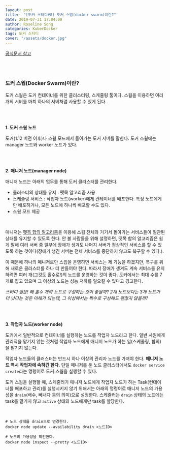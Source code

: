 ```yaml
---
layout: post
title:  "[도커 스터디#8] 도커 스웜(docker swarm)이란?"
date: 2019-07-31 17:04:00
author: Roseline Song
categories: KuberDocker
tags: 도커 스터디
cover: "/assets/docker.jpg"
---
```


[공식문서 참고](https://docs.docker.com/v17.09/engine/swarm/)

<br>
<br>

### 도커 스웜(Docker Swarm)이란?

도커 스웜은 도커 컨테이너를 위한 클러스터링, 스케줄링 툴이다. 스웜을 이용하면 여러 개의 서버를 마치 하나의 서버처럼 사용할 수 있게 된다. 

<br>
<br>

**1. 도커 스웜 노드**

도커(1.12 버전 이후)나 스웜 모드에서 돌아가는 도커 서버를 말한다. 도커 스웜에는 manager 노드와 worker 노드가 있다. 

<br>
<br>

**2. 매니저 노드(manager node)**

매니저 노드는 아래의 업무를 통해 도커 클러스터를 관리한다.  

- 클러스터의 상태를 유지 : 뗏목 알고리즘 사용
- 스케줄링 서비스 : 작업자 노드(worker)에게 컨테이너를 배포한다. 특정 노드에게만 배포하거나, 모든 노드에 하나씩 배포할 수도 있다. 
- 스웜 모드 제공 

<br>

매니저는 [뗏목 합의 알고리즘](https://roseline124.github.io/kuberdocker/2019/07/31/docker-study09.html#%EB%97%8F%EB%AA%A9-%EC%95%8C%EA%B3%A0%EB%A6%AC%EC%A6%98%EC%9D%98-%EC%A7%84%ED%96%89)을 이용해 스웜 전체와 거기서 돌아가는 서비스들이 일관된 상태를 유지할 수 있도록 한다. 안 볼 사람들을 위해 설명하면, 뗏목 합의 알고리즘은 쉽게 말해 여러 서버 중 일부에 장애가 생겨도 나머지 서버가 정상적인 서비스를 할 수 있도록 하는 것이다(장애가 생긴 서버는 전체 서비스를 중단하지 않고도 복구할 수 있다.).  

이 때문에 하나의 매니저로만 스웜을 운영하면 서비스는 제 기능을 하겠지만, 복구를 위해 새로운 클러스터를 하나 더 만들어야 한다. 따라서 장애가 생겨도 계속 서비스를 유지하려면 여러 개(그것도 홀수로!)의 노드를 운영하는 것이 좋다. 도커에서는 최대 수를 7개로 잡고 있으며 그 이상의 노드는 성능 저하를 일으킬 수 있다고 경고한다.  

*스터디 질문! 왜 홀수 개의 노드로 구성하는 것이 좋을까? 2개 노드보다는 3개 노드가 더 낫다는 것은 이해가 되는데, 그 이상에서는 짝수로 구성해도 괜찮지 않을까?*

<br>
<br>

**3. 작업자 노드(worker node)**

도커에서 일반적으로 컨테이너를 실행하는 노드를 작업자 노드라고 한다. 일반 사원에게 관리직을 맡기지 않는 것처럼 작업자 노드에게 매니저 노드가 하는 일(스케줄링, 합의)을 맡기지 않는다. 

작업자 노드들의 클러스터는 반드시 하나 이상의 관리자 노드를 가져야 한다. **매니저 노드 역시 작업자에 속하긴 한다.** 단일 매니저를 둔 노드 클러스터에서도 `docker service create`라는 명령어로 도커 스웜을 실행할 수 있다. 

도커 스웜을 실행할 때, 스케줄러가 매니저 노드에게 작업자 노드가 하는 Task(컨테이너를 배포하고 관리)를 실행시키지 않기 위해서는 아래의 명령어로 매니저 노드의 가용성을 `drain`(배수, 빼내다 등의 의미)으로 설정한다. 스케줄러는 `drain` 상태의 노드에는 task를 맡기지 않고 `active` 상태의 노드에게만 task를 할당한다. 

<br>

```shell
# 노드 상태를 drain으로 변경한다.
docker node update --availability drain <노드ID>

# 노드의 가용성을 확인한다.
docker node inspect --pretty <노드ID>
```

<br>
<br>
